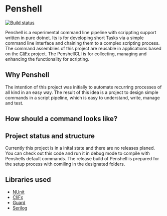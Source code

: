 # Penshell

[![Build status](https://ci.appveyor.com/api/projects/status/vbmtwe55m4m1dlw4?svg=true)](https://ci.appveyor.com/project/IForgeDe/penshell)

Penshell is a experimental command line pipeline with scrippting support written in pure dotnet.
Its is for developing short Tasks via a simple command line interface and chaining them to a complex scripting process.
The command assemblies of this project are reusable in applications
based on the [CliFx](https://github.com/Tyrrrz/CliFx) project.
The PenshellCLI is for collecting, managing and enhancing the functionality for scripting.

## Why Penshell

The intention of this project was initially to automate recurring processes of all kind in an easy way.
The result of this idea is a project to design simple commands in a
script pipeline, which is easy to understand, write, manage and test.

## How should a command looks like?

## Project status and structure

Currently this project is in a inital state and there are no releases planed.
You can check out this code and run it in debug mode to compile with Penshells default commands.
The release build of Penshell is prepared for the setup process  with comiling in the designated folders.

## Libraries used

- [NUnit](https://github.com/nunit/nunit)
- [CliFx](https://github.com/Tyrrrz/CliFx)
- [Guard](https://github.com/safakgur/guard)
- [Serilog](https://github.com/serilog/serilog)
  
